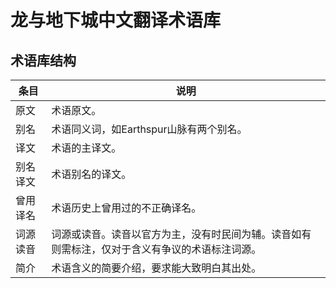 # 龙与地下城中文翻译术语库
## 术语库结构
| 条目   | 说明                        |
|------|---------------------------|
| 原文   | 术语原文。                     |
| 别名  | 术语同义词，如Earthspur山脉有两个别名。  |
| 译文   | 术语的主译文。                   |
| 别名译文 | 术语别名的译文。                   |
| 曾用译名 | 术语历史上曾用过的不正确译名。           |
| 词源读音 | 词源或读音。读音以官方为主，没有时民间为辅。读音如有则需标注，仅对于含义有争议的术语标注词源。  |
| 简介   | 术语含义的简要介绍，要求能大致明白其出处。 |



